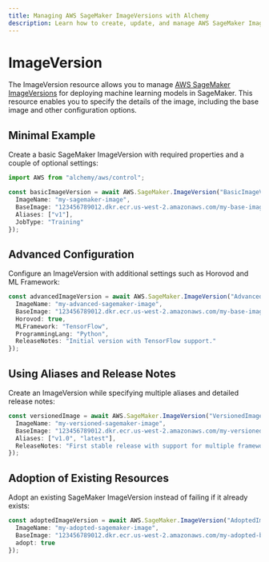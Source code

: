 ```yaml
---
title: Managing AWS SageMaker ImageVersions with Alchemy
description: Learn how to create, update, and manage AWS SageMaker ImageVersions using Alchemy Cloud Control.
---
```


# ImageVersion

The ImageVersion resource allows you to manage [AWS SageMaker ImageVersions](https://docs.aws.amazon.com/sagemaker/latest/userguide/) for deploying machine learning models in SageMaker. This resource enables you to specify the details of the image, including the base image and other configuration options.

## Minimal Example

Create a basic SageMaker ImageVersion with required properties and a couple of optional settings:

```ts
import AWS from "alchemy/aws/control";

const basicImageVersion = await AWS.SageMaker.ImageVersion("BasicImageVersion", {
  ImageName: "my-sagemaker-image",
  BaseImage: "123456789012.dkr.ecr.us-west-2.amazonaws.com/my-base-image:latest",
  Aliases: ["v1"],
  JobType: "Training"
});
```

## Advanced Configuration

Configure an ImageVersion with additional settings such as Horovod and ML Framework:

```ts
const advancedImageVersion = await AWS.SageMaker.ImageVersion("AdvancedImageVersion", {
  ImageName: "my-advanced-sagemaker-image",
  BaseImage: "123456789012.dkr.ecr.us-west-2.amazonaws.com/my-base-image:latest",
  Horovod: true,
  MLFramework: "TensorFlow",
  ProgrammingLang: "Python",
  ReleaseNotes: "Initial version with TensorFlow support."
});
```

## Using Aliases and Release Notes

Create an ImageVersion while specifying multiple aliases and detailed release notes:

```ts
const versionedImage = await AWS.SageMaker.ImageVersion("VersionedImage", {
  ImageName: "my-versioned-sagemaker-image",
  BaseImage: "123456789012.dkr.ecr.us-west-2.amazonaws.com/my-versioned-base-image:latest",
  Aliases: ["v1.0", "latest"],
  ReleaseNotes: "First stable release with support for multiple frameworks."
});
```

## Adoption of Existing Resources

Adopt an existing SageMaker ImageVersion instead of failing if it already exists:

```ts
const adoptedImageVersion = await AWS.SageMaker.ImageVersion("AdoptedImageVersion", {
  ImageName: "my-adopted-sagemaker-image",
  BaseImage: "123456789012.dkr.ecr.us-west-2.amazonaws.com/my-adopted-base-image:latest",
  adopt: true
});
```